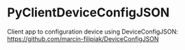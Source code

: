 # PyClientDeviceConfigJSON
Client app to configuration device using DeviceConfigJSON:
https://github.com/marcin-filipiak/DeviceConfigJSON
